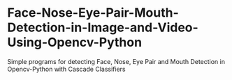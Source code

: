 # Face-Nose-Eye-Pair-Mouth-Detection-in-Image-and-Video-Using-Opencv-Python
Simple programs for detecting Face, Nose, Eye Pair and Mouth Detection in Opencv-Python with Cascade Classifiers
